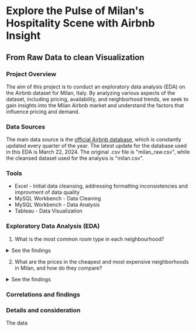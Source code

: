 # Explore the Pulse of Milan's Hospitality Scene with Airbnb Insight
## From Raw Data to clean Visualization

### Project Overview
The aim of this project is to conduct an exploratory data analysis (EDA) on the Airbnb dataset for Milan, Italy. By analyzing various aspects of the dataset, including pricing, availability, and neighborhood trends, we seek to gain insights into the Milan Airbnb market and understand the factors that influence pricing and demand.

### Data Sources
The main data source is the [official Airbnb database](https://insideairbnb.com/get-the-data/), which is constantly updated every quarter of the year. The latest update for the database used in this EDA is March 22, 2024. 
The original .csv file is "milan_raw.csv", while the cleansed dataset used for the analysis is "milan.csv".

### Tools
- Excel - Initial data cleansing, addressing formatting inconsistencies and improvment of data quality
- MySQL Workbench - Data Cleaning
- MySQL Workbench - Data Analysis
- Tableau - Data Visualization

### Exploratory Data Analysis (EDA)
1) What is the most common room type in each neighbourhood?
<details>
  <summary>See the findings</summary>
The analysis  reveals that the most common room type in the majority of neighborhoods is "Entire home/apt." This room type consistently appears as the dominant listing across various areas. By evaluating the count of listings per room type within each neighborhood, we observe that it has a significantly higher number of listings compared to other room types such as "Private room" or "Shared room."
</details>

2) What are the prices in the cheapest and most expensive neighborhoods in Milan, and how do they compare?
<details>
    <summary>See the findings</summary>
  As we can see, there's a very high discrepancy between the three cheapest neighbourhood and three most expensive. 
<img src="https://github.com/matteoproietti1/AirBnB_Analysis/assets/169601063/b0183eb6-dc59-493c-b894-6723a2d65386" alt="CheapExp" width="480">

  Also the number of listing is very different: few for the lowest, more for the highest.
| Neighbourhood      | Average price | Listing count |
|--------------------|---------------|---------------|
| Parco delle abbazie| 81            | 11            |
| Adriano            | 70            | 69            |
| Bruzzano           | 69            | 41            |

| Neighbourhood      | Average price | Listing count |
|--------------------|---------------|---------------|
| Ex om - morivione  | 507           | 115           |
| Umbria - molise    | 412           | 321           |
| Lambrate           | 291           | 113           |

</details>

### Correlations and findings
   
### Details and consideration
The data
  
